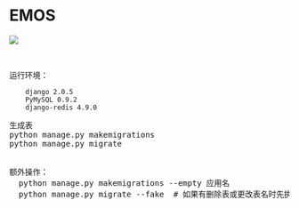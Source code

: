 <h1>EMOS</h1>   

[![](https://travis-ci.org/Alamofire/Alamofire.svg?branch=master)](https://travis-ci.org/Asa6/EOMS)



<br />

运行环境： 


        django 2.0.5 
        PyMySQL 0.9.2
        django-redis 4.9.0



<pre>
生成表
python manage.py makemigrations
python manage.py migrate


额外操作：
  python manage.py makemigrations --empty 应用名
  python manage.py migrate --fake  # 如果有删除表或更改表名时先执行这一句

</pre>
